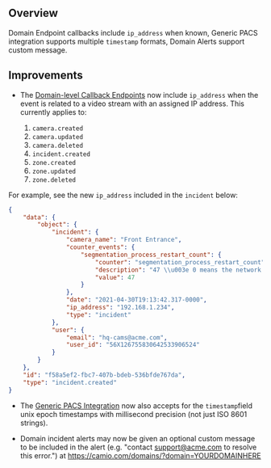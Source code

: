 ## Overview

Domain Endpoint callbacks include `ip_address` when known, Generic PACS integration supports multiple `timestamp` formats, Domain Alerts support custom message.

## Improvements

- The [Domain-level Callback Endpoints](https://help.camio.com/hc/en-us/articles/360025233632-How-do-I-register-callback-endpoints-for-my-domain-#h_01F1G5Y8MNH3D1SY6XQ2EKQ31Q) now include `ip_address` when the event is related to a video stream with an assigned IP address. This currently applies to:

  1. `camera.created`
  2. `camera.updated`
  3. `camera.deleted`
  4. `incident.created`
  5. `zone.created`
  6. `zone.updated`
  7. `zone.deleted`

For example, see the new `ip_address` included in the `incident` below:

```json
{
    "data": {
        "object": {
            "incident": {
                "camera_name": "Front Entrance",
                "counter_events": {
                    "segmentation_process_restart_count": {
                        "counter": "segmentation_process_restart_count",
                        "description": "47 \\u003e 0 means the network connection to the video stream is unstable have restarted 47 times in 15 minutes.",
                        "value": 47
                    }
                },
                "date": "2021-04-30T19:13:42.317-0000",
                "ip_address": "192.168.1.234",
                "type": "incident"
            },
            "user": {
                "email": "hq-cams@acme.com",
                "user_id": "56X126755830642533906524"
            }
        }
    },
    "id": "f58a5ef2-fbc7-407b-bdeb-536bfde767da",
    "type": "incident.created"
}
```

- The [Generic PACS Integration](https://help.camio.com/hc/en-us/articles/4409631039892-How-do-I-create-a-Physical-Access-Control-System-integration-Developer-s-Guide-#h_01FKM3JFPB500CC8RM34HXYFG0) now also accepts for the `timestamp`field unix epoch timestamps with millisecond precision (not just ISO 8601 strings).

- Domain incident alerts may now be given an optional custom message to be included in the alert (e.g. "contact support@acme.com to resolve this error.") at https://camio.com/domains/?domain=YOURDOMAINHERE
